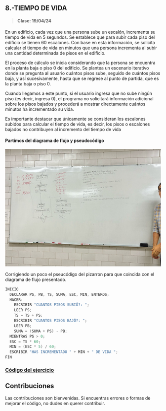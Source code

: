 ## 8.-TIEMPO DE VIDA
> #### Clase: 19/04/24

En un edificio, cada vez que una persona sube un escalón, incrementa su tiempo de vida en 5 segundos. Se establece que para subir cada piso del edificio se tienen 60 escalones. Con base en esta información, se solicita calcular el tiempo de vida en minutos que una persona incrementa al subir una cantidad determinada de pisos en el edificio.

El proceso de cálculo se inicia considerando que la persona se encuentra en la planta baja o piso 0 del edificio. Se plantea un escenario iterativo donde se pregunta al usuario cuántos pisos sube, seguido de cuántos pisos baja, y así sucesivamente, hasta que se regrese al punto de partida, que es la planta baja o piso 0.

Cuando llegamos a este punto, si el usuario ingresa que no sube ningún piso (es decir, ingresa 0), el programa no solicitará información adicional sobre los pisos bajados y procederá a mostrar directamente cuántos minutos ha incrementado su vida.

Es importante destacar que únicamente se consideran los escalones subidos para calcular el tiempo de vida, es decir, los pisos o escalones bajados no contribuyen al incremento del tiempo de vida

#### Partimos del diagrama de flujo y pseudocódigo

<p align="center">
  <img src="imgs/ejercicioPizzarron.jpeg" alt="Diagrama y Pseudocódigo" width="700"/>
</p>


Corrigiendo un poco el pseucódigo del pizarron para que coincida con el diagrama de flujo presentado.

```C++
INICIO
  DECLARAR PS, PB, TS, SUMA, ESC, MIN, ENTEROS;
  HACER:
    ESCRIBIR "CUANTOS PISOS SUBIÓ?: ";
    LEER PS;
    TS = TS + PS;
    ESCRIBIR "CUANTOS PISOS BAJÓ?: ";
    LEER PB;
    SUMA = (SUMA + PS) - PB;
  MIENTRAS PS > 0;
  ESC = TS * 60;
  MIN = (ESC * 5) / 60;
  ESCRIBIR "HAS INCREMENTADO " + MIN + " DE VIDA ";
FIN  
```

### [Código del ejercicio](src/tiempoVida.cpp)

## Contribuciones
Las contribuciones son bienvenidas. Si encuentras errores o formas de mejorar el código, no dudes en querer contribuir.
